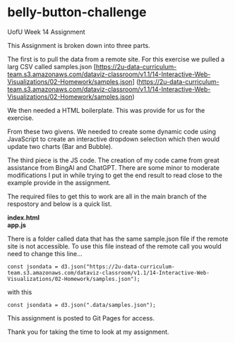 # belly-button-challenge
UofU Week 14 Assignment

This Assignment is broken down into three parts.  

The first is to pull the data from a remote site.  For this exercise we pulled a larg CSV called samples.json [https://2u-data-curriculum-team.s3.amazonaws.com/dataviz-classroom/v1.1/14-Interactive-Web-Visualizations/02-Homework/samples.json] (https://2u-data-curriculum-team.s3.amazonaws.com/dataviz-classroom/v1.1/14-Interactive-Web-Visualizations/02-Homework/samples.json) 

We then needed a HTML boilerplate. This was provide for us for the exercise.

From these two givens. We needed to create some dynamic code using JavaScript to create an interactive dropdown selection which then would update two charts (Bar and Bubble).

The third piece is the JS code.  The creation of my code came from great assistance from BingAI and ChatGPT. There are some minor to moderate modifications I put in while trying to get the end result to read close to the example provide in the assignment.

The required files to get this to work are all in the main branch of the respostory and below is a quick list.

__index.html__</br>
__app.js__

There is a folder called data that has the same sample.json file if the remote site is not accessible. To use this file instead of the remote call you would need to change this line...

    const jsondata = d3.json("https://2u-data-curriculum-team.s3.amazonaws.com/dataviz-classroom/v1.1/14-Interactive-Web-Visualizations/02-Homework/samples.json");

with this

    const jsondata = d3.json(".data/samples.json");



This assignment is posted to Git Pages for access. 

Thank you for taking the time to look at my assignment. 



